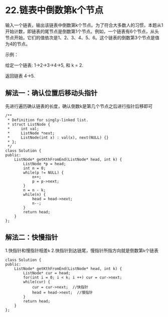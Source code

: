 # 22.链表中倒数第k个节点

输入一个链表，输出该链表中倒数第k个节点。为了符合大多数人的习惯，本题从1开始计数，即链表的尾节点是倒数第1个节点。例如，一个链表有6个节点，从头节点开始，它们的值依次是1、2、3、4、5、6。这个链表的倒数第3个节点是值为4的节点。

示例：

给定一个链表: 1->2->3->4->5, 和 k = 2.

返回链表 4->5.

## 解法一：确认位置后移动头指针

先进行遍历确认链表的长度，确认倒数k是第几个节点之后进行指针后移即可

```
/**
 * Definition for singly-linked list.
 * struct ListNode {
 *     int val;
 *     ListNode *next;
 *     ListNode(int x) : val(x), next(NULL) {}
 * };
 */
class Solution {
public:
    ListNode* getKthFromEnd(ListNode* head, int k) {
        ListNode *p = head;
        int n = 0;
        while(p != NULL) {
            n++;
            p = p->next;
        }
        n = n - k;
        while(n) {
            head = head->next;
            n--;
        }
        return head;
    }
};
```

## 解法二：快慢指针

1.快指针和慢指针相差`k`
2.快指针到达链尾，慢指针所指方向就是倒数第`k`个链表

```
class Solution {
public:
    ListNode* getKthFromEnd(ListNode* head, int k) {
        ListNode* cur = head;
        for(int i = 0; i < k; i ++) cur = cur->next;
        while(cur) {
            cur = cur->next;  //快指针
            head = head->next;  //慢指针
        }
        return head;
    }
};
```



